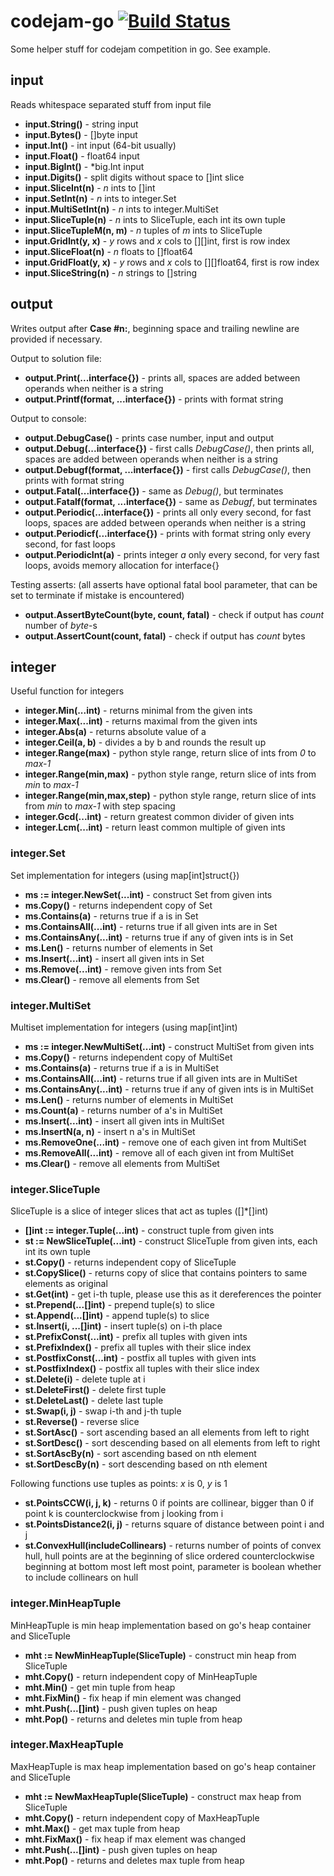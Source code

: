 # codejam-go [![Build Status](https://travis-ci.org/matematik7/codejam-go.svg?branch=master)](https://travis-ci.org/matematik7/codejam-go)

Some helper stuff for codejam competition in go. See example.


## input

Reads whitespace separated stuff from input file

- **input.String()** - string input
- **input.Bytes()** - []byte input
- **input.Int()** - int input (64-bit usually)
- **input.Float()** - float64 input
- **input.BigInt()** - \*big.Int input
- **input.Digits()** - split digits without space to []int slice
- **input.SliceInt(n)** - *n* ints to []int
- **input.SetInt(n)** - *n* ints to integer.Set
- **input.MultiSetInt(n)** - *n* ints to integer.MultiSet
- **input.SliceTuple(n)** - *n* ints to SliceTuple, each int its own tuple
- **input.SliceTupleM(n, m)** - *n* tuples of *m* ints to SliceTuple
- **input.GridInt(y, x)** - *y* rows and *x* cols to [][]int, first is row index
- **input.SliceFloat(n)** - *n* floats to []float64
- **input.GridFloat(y, x)** - *y* rows and *x* cols to [][]float64, first is row index
- **input.SliceString(n)** - *n* strings to []string


## output

Writes output after **Case #n:**, beginning space and trailing newline are provided if necessary.

Output to solution file:
- **output.Print(...interface{})** - prints all, spaces are added between operands when neither is a string
- **output.Printf(format, ...interface{})** - prints with format string

Output to console:
- **output.DebugCase()** - prints case number, input and output
- **output.Debug(...interface{})** - first calls *DebugCase()*, then prints all, spaces are added between operands when neither is a string
- **output.Debugf(format, ...interface{})** - first calls *DebugCase()*, then prints with format string
- **output.Fatal(...interface{})** - same as *Debug()*, but terminates
- **output.Fatalf(format, ...interface{})** - same as *Debugf*, but terminates
- **output.Periodic(...interface{})** - prints all only every second, for fast loops, spaces are added between operands when neither is a string
- **output.Periodicf(...interface{})** - prints with format string only every second, for fast loops
- **output.PeriodicInt(a)** - prints integer *a* only every second, for very fast loops, avoids memory allocation for interface{}

Testing asserts:
(all asserts have optional fatal bool parameter, that can be set to terminate if mistake is encountered)
- **output.AssertByteCount(byte, count, fatal)** - check if output has *count* number of *byte*-s
- **output.AssertCount(count, fatal)** - check if output has *count* bytes


## integer

Useful function for integers

- **integer.Min(...int)** - returns minimal from the given ints
- **integer.Max(...int)** - returns maximal from the given ints
- **integer.Abs(a)** - returns absolute value of a
- **integer.Ceil(a, b)** - divides a by b and rounds the result up
- **integer.Range(max)** - python style range, return slice of ints from *0* to *max-1*
- **integer.Range(min,max)** - python style range, return slice of ints from *min* to *max-1*
- **integer.Range(min,max,step)** - python style range, return slice of ints from *min* to *max-1* with step spacing
- **integer.Gcd(...int)** - return greatest common divider of given ints
- **integer.Lcm(...int)** - return least common multiple of given ints

### integer.Set

Set implementation for integers (using map[int]struct{})

- **ms := integer.NewSet(...int)** - construct Set from given ints
- **ms.Copy()** - returns independent copy of Set
- **ms.Contains(a)** - returns true if a is in Set
- **ms.ContainsAll(...int)** - returns true if all given ints are in Set
- **ms.ContainsAny(...int)** - returns true if any of given ints is in Set
- **ms.Len()** - returns number of elements in Set
- **ms.Insert(...int)** - insert all given ints in Set
- **ms.Remove(...int)** - remove given ints from Set
- **ms.Clear()** - remove all elements from Set

### integer.MultiSet

Multiset implementation for integers (using map[int]int)

- **ms := integer.NewMultiSet(...int)** - construct MultiSet from given ints
- **ms.Copy()** - returns independent copy of MultiSet
- **ms.Contains(a)** - returns true if a is in MultiSet
- **ms.ContainsAll(...int)** - returns true if all given ints are in MultiSet
- **ms.ContainsAny(...int)** - returns true if any of given ints is in MultiSet
- **ms.Len()** - returns number of elements in MultiSet
- **ms.Count(a)** - returns number of a's in MultiSet
- **ms.Insert(...int)** - insert all given ints in MultiSet
- **ms.InsertN(a, n)** - insert n a's in MultiSet
- **ms.RemoveOne(...int)** - remove one of each given int from MultiSet
- **ms.RemoveAll(...int)** - remove all of each given int from MultiSet
- **ms.Clear()** - remove all elements from MultiSet

### integer.SliceTuple

SliceTuple is a slice of integer slices that act as tuples ([]\*[]int)

- **[]int := integer.Tuple(...int)** - construct tuple from given ints
- **st := NewSliceTuple(...int)** - construct SliceTuple from given ints, each int its own tuple
- **st.Copy()** - returns independent copy of SliceTuple
- **st.CopySlice()** - returns copy of slice that contains pointers to same elements as original
- **st.Get(int)** - get i-th tuple, please use this as it dereferences the pointer
- **st.Prepend(...[]int)** - prepend tuple(s) to slice
- **st.Append(...[]int)** - append tuple(s) to slice
- **st.Insert(i, ...[]int)** - insert tuple(s) on i-th place
- **st.PrefixConst(...int)** - prefix all tuples with given ints
- **st.PrefixIndex()** - prefix all tuples with their slice index
- **st.PostfixConst(...int)** - postfix all tuples with given ints
- **st.PostfixIndex()** - postfix all tuples with their slice index
- **st.Delete(i)** - delete tuple at i
- **st.DeleteFirst()** - delete first tuple
- **st.DeleteLast()** - delete last tuple
- **st.Swap(i, j)** - swap i-th and j-th tuple
- **st.Reverse()** - reverse slice
- **st.SortAsc()** - sort ascending based an all elements from left to right
- **st.SortDesc()** - sort descending based on all elements from left to right
- **st.SortAscBy(n)** - sort ascending based on nth element
- **st.SortDescBy(n)** - sort descending based on nth element

Following functions use tuples as points: *x* is 0, *y* is 1
- **st.PointsCCW(i, j, k)** - returns 0 if points are collinear, bigger than 0 if point k is counterclockwise from j looking from i
- **st.PointsDistance2(i, j)** - returns square of distance between point i and j
- **st.ConvexHull(includeCollinears)** - returns number of points of convex hull, hull points are at the beginning of slice ordered counterclockwise beginning at bottom most left most point, parameter is boolean whether to include collinears on hull

### integer.MinHeapTuple

MinHeapTuple is min heap implementation based on go's heap container and SliceTuple

- **mht := NewMinHeapTuple(SliceTuple)** - construct min heap from SliceTuple
- **mht.Copy()** - return independent copy of MinHeapTuple
- **mht.Min()** - get min tuple from heap
- **mht.FixMin()** - fix heap if min element was changed
- **mht.Push(...[]int)** - push given tuples on heap
- **mht.Pop()** - returns and deletes min tuple from heap

### integer.MaxHeapTuple

MaxHeapTuple is max heap implementation based on go's heap container and SliceTuple

- **mht := NewMaxHeapTuple(SliceTuple)** - construct max heap from SliceTuple
- **mht.Copy()** - return independent copy of MaxHeapTuple
- **mht.Max()** - get max tuple from heap
- **mht.FixMax()** - fix heap if max element was changed
- **mht.Push(...[]int)** - push given tuples on heap
- **mht.Pop()** - returns and deletes max tuple from heap
